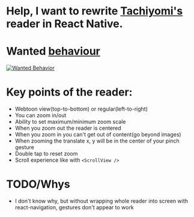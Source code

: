 # Help, I want to rewrite [Tachiyomi's](https://github.com/tachiyomiorg/tachiyomi) reader in React Native.
# Wanted [behaviour](https://www.youtube.com/watch?v=MU2-9qw7xYg)
[![Wanted Behavior](https://img.youtube.com/vi/MU2-9qw7xYg/0.jpg)](https://www.youtube.com/watch?v=MU2-9qw7xYg)

# Key points of the reader:
* Webtoon view(top-to-bottom) or regular(left-to-right)
* You can zoom in/out 
* Ability to set maximum/minimum zoom scale
* When you zoom out the reader is centered
* When you zoom in you can't get out of content(go beyond images)
* When zooming the translate x, y will be in the center of your pinch gesture
* Double tap to reset zoom
* Scroll experience like with `<ScrollView />`
# TODO/Whys
* I don't know why, but without wrapping whole reader into screen with react-navigation, gestures don't appear to work
